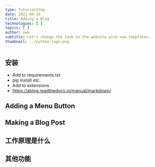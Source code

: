 ```yaml
---
type: TutorialStep
date: 2021-04-16
title: Adding a Blog
technologies: [ ]
topics: [ ]
author: pwe
subtitle: Let's change the look on the website with new templates.
thumbnail: ../python-logo.png
---
```


## 安装

- Add to requirements.txt
- pip install etc.
- Add to extensions
- https://ablog.readthedocs.io/manual/markdown/

## Adding a Menu Button

## Making a Blog Post


## 工作原理是什么

## 其他功能

